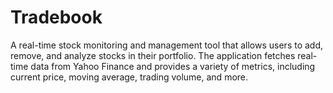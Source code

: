 # Tradebook
A real-time stock monitoring and management tool that allows users to add, remove, and analyze stocks in their portfolio. The application fetches real-time data from Yahoo Finance and provides a variety of metrics, including current price, moving average, trading volume, and more.
